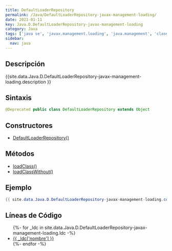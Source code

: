 ```yaml
---
title: DefaultLoaderRepository
permalink: /Java/DefaultLoaderRepository-javax-management-loading/
date: 2021-01-11
key: Java.D.DefaultLoaderRepository-javax-management-loading
category: Java
tags: ['java se', 'javax.management.loading', 'java.management', 'clase java', 'Java 1.5']
sidebar: 
  nav: java
---
```


## Descripción
{{site.data.Java.D.DefaultLoaderRepository-javax-management-loading.description }}

## Sintaxis
~~~java
@Deprecated public class DefaultLoaderRepository extends Object
~~~

## Constructores
* [DefaultLoaderRepository()](/Java/DefaultLoaderRepository-javax-management-loading/DefaultLoaderRepository/)

## Métodos
* [loadClass()](/Java/DefaultLoaderRepository-javax-management-loading/loadClass/)
* [loadClassWithout()](/Java/DefaultLoaderRepository-javax-management-loading/loadClassWithout/)

## Ejemplo
~~~java
{{ site.data.Java.D.DefaultLoaderRepository-javax-management-loading.code}}
~~~

## Líneas de Código
<ul>
{%- for _ldc in site.data.Java.D.DefaultLoaderRepository-javax-management-loading.ldc -%}
   <li>
       <a href="{{_ldc['url'] }}">{{ _ldc['nombre'] }}</a>
   </li>
{%- endfor -%}
</ul>

